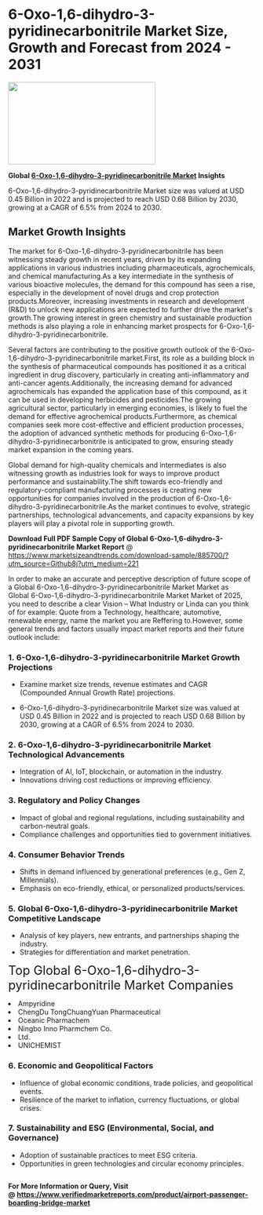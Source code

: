 <H1>6-Oxo-1,6-dihydro-3-pyridinecarbonitrile Market Size, Growth and Forecast from 2024 - 2031</H1><img class="aligncenter size-medium wp-image-584254" src="https://thirdeyenews.in/wp-content/uploads/2024/09/Global-Market-Research-300x168.jpeg" alt="" width="300" height="168" /><p><strong>Global&nbsp;<a href="https://www.marketsizeandtrends.com/download-sample/885700/?utm_source=Github8j?utm_medium=221">6-Oxo-1,6-dihydro-3-pyridinecarbonitrile Market</a> Insights</strong></p><p>6-Oxo-1,6-dihydro-3-pyridinecarbonitrile Market size was valued at USD 0.45 Billion in 2022 and is projected to reach USD 0.68 Billion by 2030, growing at a CAGR of 6.5% from 2024 to 2030.</p><p><h2>Market Growth Insights</h2> <p>The market for 6-Oxo-1,6-dihydro-3-pyridinecarbonitrile has been witnessing steady growth in recent years, driven by its expanding applications in various industries including pharmaceuticals, agrochemicals, and chemical manufacturing.As a key intermediate in the synthesis of various bioactive molecules, the demand for this compound has seen a rise, especially in the development of novel drugs and crop protection products.Moreover, increasing investments in research and development (R&D) to unlock new applications are expected to further drive the market's growth.The growing interest in green chemistry and sustainable production methods is also playing a role in enhancing market prospects for 6-Oxo-1,6-dihydro-3-pyridinecarbonitrile.</p> <p>Several factors are contributing to the positive growth outlook of the 6-Oxo-1,6-dihydro-3-pyridinecarbonitrile market.First, its role as a building block in the synthesis of pharmaceutical compounds has positioned it as a critical ingredient in drug discovery, particularly in creating anti-inflammatory and anti-cancer agents.Additionally, the increasing demand for advanced agrochemicals has expanded the application base of this compound, as it can be used in developing herbicides and pesticides.The growing agricultural sector, particularly in emerging economies, is likely to fuel the demand for effective agrochemical products.Furthermore, as chemical companies seek more cost-effective and efficient production processes, the adoption of advanced synthetic methods for producing 6-Oxo-1,6-dihydro-3-pyridinecarbonitrile is anticipated to grow, ensuring steady market expansion in the coming years.</p> <p>Global demand for high-quality chemicals and intermediates is also witnessing growth as industries look for ways to improve product performance and sustainability.The shift towards eco-friendly and regulatory-compliant manufacturing processes is creating new opportunities for companies involved in the production of 6-Oxo-1,6-dihydro-3-pyridinecarbonitrile.As the market continues to evolve, strategic partnerships, technological advancements, and capacity expansions by key players will play a pivotal role in supporting growth.</p> <p><span class=""><strong>Download Full PDF Sample Copy of Global 6-Oxo-1,6-dihydro-3-pyridinecarbonitrile Market Report</strong> @ <a href="https://www.marketsizeandtrends.com/download-sample/885700/?utm_source=Github8j?utm_medium=221" target="_blank">https://www.marketsizeandtrends.com/download-sample/885700/?utm_source=Github8j?utm_medium=221</a></span></p><p>In order to make an accurate and perceptive description of future scope of a Global&nbsp;6-Oxo-1,6-dihydro-3-pyridinecarbonitrile Market Market as Global&nbsp;6-Oxo-1,6-dihydro-3-pyridinecarbonitrile Market Market of 2025, you need to describe a clear Vision &ndash; What Industry or Linda can you think of for example: Quote from a Technology, healthcare, automotive, renewable energy, name the market you are Reffering to.However, some general trends and factors usually impact market reports and their future outlook include:</p><h3>1.&nbsp;<strong>6-Oxo-1,6-dihydro-3-pyridinecarbonitrile Market Growth Projections</strong></h3><ul><li>Examine market size trends, revenue estimates and CAGR (Compounded Annual Growth Rate) projections.</li><li><p>6-Oxo-1,6-dihydro-3-pyridinecarbonitrile Market size was valued at USD 0.45 Billion in 2022 and is projected to reach USD 0.68 Billion by 2030, growing at a CAGR of 6.5% from 2024 to 2030.</p></li></ul><h3>2.&nbsp;<strong>6-Oxo-1,6-dihydro-3-pyridinecarbonitrile Market Technological Advancements</strong></h3><ul><li>Integration of AI, IoT, blockchain, or automation in the industry.</li><li>Innovations driving cost reductions or improving efficiency.</li></ul><h3>3.&nbsp;<strong>Regulatory and Policy Changes</strong></h3><ul><li>Impact of global and regional regulations, including sustainability and carbon-neutral goals.</li><li>Compliance challenges and opportunities tied to government initiatives.</li></ul><h3>4.&nbsp;<strong>Consumer Behavior Trends</strong></h3><ul><li>Shifts in demand influenced by generational preferences (e.g., Gen Z, Millennials).</li><li>Emphasis on eco-friendly, ethical, or personalized products/services.</li></ul><h3>5.&nbsp;<strong>Global 6-Oxo-1,6-dihydro-3-pyridinecarbonitrile Market Competitive Landscape</strong></h3><ul><li>Analysis of key players, new entrants, and partnerships shaping the industry.</li><li>Strategies for differentiation and market penetration.</li></ul><p data-pm-slice="1 1 []"><span style="color: inherit; font-family: inherit; font-size: 25px;">Top Global 6-Oxo-1,6-dihydro-3-pyridinecarbonitrile Market Companies</span></p><div class="" data-test-id=""><p><li>Ampyridine</li><li> ChengDu TongChuangYuan Pharmaceutical</li><li> Oceanic Pharmachem</li><li> Ningbo Inno Pharmchem Co.</li><li> Ltd.</li><li> UNICHEMIST</li></p></div><h3>6.&nbsp;<strong>Economic and Geopolitical Factors</strong></h3><ul><li>Influence of global economic conditions, trade policies, and geopolitical events.</li><li>Resilience of the market to inflation, currency fluctuations, or global crises.</li></ul><h3>7.&nbsp;<strong>Sustainability and ESG (Environmental, Social, and Governance)</strong></h3><ul><li>Adoption of sustainable practices to meet ESG criteria.</li><li>Opportunities in green technologies and circular economy principles.</li></ul><h2><strong style="font-size: 14px;">For More Information or Query, Visit @&nbsp;</strong><a style="background-color: #ffffff; font-size: 14px;" href="https://www.marketsizeandtrends.com/report/6-oxo-1-6-dihydro-3-pyridinecarbonitrile-market/" target="_blank">https://www.verifiedmarketreports.com/product/airport-passenger-boarding-bridge-market</a></h2>